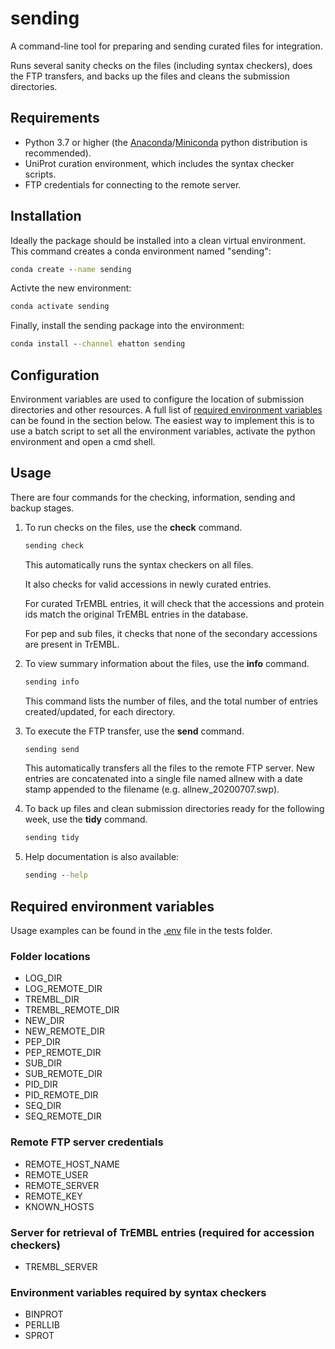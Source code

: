 # sending

A command-line tool for preparing and sending curated files for integration.

Runs several sanity checks on the files (including syntax checkers), does the FTP transfers, and backs up the files and cleans the submission directories.

## Requirements

- Python 3.7 or higher (the [Anaconda](https://www.anaconda.com/products/individual)/[Miniconda](https://docs.conda.io/en/latest/miniconda.html) python distribution is recommended).
- UniProt curation environment, which includes the syntax checker scripts.
- FTP credentials for connecting to the remote server.

## Installation

Ideally the package should be installed into a clean virtual environment. This command creates a conda environment named "sending":

```cmd
conda create --name sending
```

Activte the new environment:

```cmd
conda activate sending
```

Finally, install the sending package into the environment:

```cmd
conda install --channel ehatton sending
```

## Configuration

Environment variables are used to configure the location of submission directories and other resources. A full list of [required environment variables](#required-environment-variables) can be found in the section below. The easiest way to implement this is to use a batch script to set all the environment variables, activate the python environment and open a cmd shell.

## Usage

There are four commands for the checking, information, sending and backup stages.

1. To run checks on the files, use the __check__ command.

    ```cmd
    sending check
    ```

    This automatically runs the syntax checkers on all files.

    It also checks for valid accessions in newly curated entries.

    For curated TrEMBL entries, it will check that the accessions and protein ids match the original TrEMBL entries in the database.

    For pep and sub files, it checks that none of the secondary accessions are present in TrEMBL.

2. To view summary information about the files, use the __info__ command.

    ```cmd
    sending info
    ```

    This command lists the number of files, and the total number of entries created/updated, for each directory.

3. To execute the FTP transfer, use the __send__ command.

    ```cmd
    sending send
    ```

    This automatically transfers all the files to the remote FTP server. New entries are concatenated into a single file named allnew with a date stamp appended to the filename (e.g. allnew_20200707.swp).

4. To back up files and clean submission directories ready for the following week, use the __tidy__ command.

    ```cmd
    sending tidy
    ```

5. Help documentation is also available:

    ```cmd
    sending --help
    ```

## Required environment variables

Usage examples can be found in the [.env](/tests/.env) file in the tests folder.

### Folder locations

- LOG_DIR
- LOG_REMOTE_DIR
- TREMBL_DIR
- TREMBL_REMOTE_DIR
- NEW_DIR
- NEW_REMOTE_DIR
- PEP_DIR
- PEP_REMOTE_DIR
- SUB_DIR
- SUB_REMOTE_DIR
- PID_DIR
- PID_REMOTE_DIR
- SEQ_DIR
- SEQ_REMOTE_DIR

### Remote FTP server credentials

- REMOTE_HOST_NAME
- REMOTE_USER
- REMOTE_SERVER
- REMOTE_KEY
- KNOWN_HOSTS

### Server for retrieval of TrEMBL entries (required for accession checkers)

- TREMBL_SERVER

### Environment variables required by syntax checkers

- BINPROT
- PERLLIB
- SPROT
